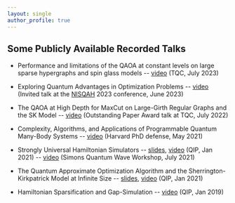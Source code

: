 ```yaml
---
layout: single
author_profile: true
---
```


## Some Publicly Available Recorded Talks

- Performance and limitations of the QAOA at constant levels on large sparse hypergraphs and spin glass models
-- [video](https://youtu.be/w_xWoMnRFT8) (TQC, July 2023)

- Exploring Quantum Advantages in Optimization Problems
-- [video](https://youtu.be/aJ_qLtc85pg) (Invited talk at the [NISQAH](https://nisqah2023.huji.ac.il/) 2023 conference, June 2023) 

- The QAOA at High Depth for MaxCut on Large-Girth Regular Graphs and the SK Model
-- [video](https://youtu.be/aJ_qLtc85pg) (Outstanding Paper Award talk at TQC, July 2022)

- Complexity, Algorithms, and Applications of Programmable Quantum Many-Body Systems 
-- [video](https://youtu.be/SDAo4lWXbeA) (Harvard PhD defense, May 2021)

- Strongly Universal Hamiltonian Simulators
-- [slides](https://scholar.harvard.edu/files/leozhou/files/20210205_-_universal_hamiltonians_qip.pdf), [video](https://youtu.be/Gk1kQmvHETw) (QIP, Jan 2021)
-- [video](https://simons.berkeley.edu/talks/universal-hamiltonia) (Simons Quantum Wave Workshop, July 2021)

- The Quantum Approximate Optimization Algorithm and the Sherrington-Kirkpatrick Model at Infinite Size
-- [slides](https://scholar.harvard.edu/files/leozhou/files/20210201-qaoa-sk-for-qip.pdf), [video](https://youtu.be/UP-Zuke7IUg) (QIP, Jan 2021)

- Hamiltonian Sparsification and Gap-Simulation
-- [video](https://youtu.be/Ojb7s70qEQ0) (QIP, Jan 2019)
